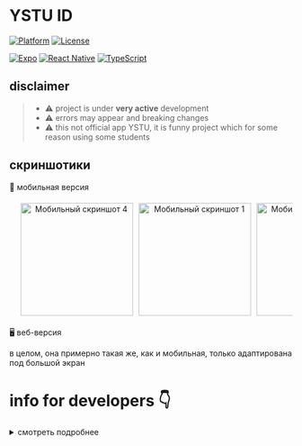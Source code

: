 # YSTU ID

[![Platform](https://img.shields.io/badge/platforms-Android%20%7C%20iOS%20%7C%20Web-red.svg)](https://www.android.com)
[![License](https://img.shields.io/badge/license-MIT-4EB1BA.svg)](https://opensource.org/licenses/MIT)

[![Expo](https://img.shields.io/badge/Expo-20232A?style=for-the-badge&logo=expo&logoColor=61DAFB)](https://expo.dev/)
[![React Native](https://img.shields.io/badge/React_Native-20232A?style=for-the-badge&logo=react&logoColor=61DAFB)](https://reactnative.dev/)
[![TypeScript](https://img.shields.io/badge/TypeScript-007ACC?style=for-the-badge&logo=typescript&logoColor=white)](https://www.typescriptlang.org/)

## disclaimer

> - ⚠️ project is under **very active** development
> - ⚠️ errors may appear and breaking changes
> - ⚠️ this not official app YSTU, it is funny project which for some reason using some students

## скриншотики

<summary>📱 мобильная версия</summary>

<div align="center">
  <div style="display: flex; gap: 10px; overflow-x: auto; padding: 20px;">
    <img src="https://github.com/user-attachments/assets/a113069f-c561-460e-803b-31d9cb44b692" alt="Мобильный скриншот 4" width="200"/>
    <img src="https://github.com/user-attachments/assets/47dc6810-c30e-4f5a-96ad-bfc510deb0a9" alt="Мобильный скриншот 1" width="200"/>
    <img src="https://github.com/user-attachments/assets/d5ffbafe-df95-4b7a-8dd3-348e074ec5f0" alt="Мобильный скриншот 2" width="200"/>
    <img src="https://github.com/user-attachments/assets/d7a8402d-a4e3-44fb-acd8-fd2c5ddb1bab" alt="Мобильный скриншот 3" width="200"/>
    <img src="https://github.com/user-attachments/assets/8266229c-61b1-4223-b730-badc8cbaeed6" alt="Мобильный скриншот 4" width="200"/>
  </div>
</div>

<summary>🖥️ веб-версия</summary>

в целом, она примерно такая же, как и мобильная, только адаптирована под большой экран

# info for developers 👇

<details>
<summary>смотреть подробнее</summary>

## Welcome to your Expo app 👋

This is an [Expo](https://expo.dev) project created with [`create-expo-app`](https://www.npmjs.com/package/create-expo-app).

### Get started

1. Install dependencies

   ```bash
   npm install
   ```

2. Start the app

   ```bash
    npx expo start
   ```

In the output, you'll find options to open the app in a

- [development build](https://docs.expo.dev/develop/development-builds/introduction/)
- [Android emulator](https://docs.expo.dev/workflow/android-studio-emulator/)
- [iOS simulator](https://docs.expo.dev/workflow/ios-simulator/)
- [Expo Go](https://expo.dev/go), a limited sandbox for trying out app development with Expo

You can start developing by editing the files inside the **app** directory. This project uses [file-based routing](https://docs.expo.dev/router/introduction).

### Get a fresh project

When you're ready, run:

```bash
npm run reset-project
```

This command will move the starter code to the **app-example** directory and create a blank **app** directory where you can start developing.

### Learn more

To learn more about developing your project with Expo, look at the following resources:

- [Expo documentation](https://docs.expo.dev/): Learn fundamentals, or go into advanced topics with our [guides](https://docs.expo.dev/guides).
- [Learn Expo tutorial](https://docs.expo.dev/tutorial/introduction/): Follow a step-by-step tutorial where you'll create a project that runs on Android, iOS, and the web.

### Join the community

Join our community of developers creating universal apps.

- [Expo on GitHub](https://github.com/expo/expo): View our open source platform and contribute.
- [Discord community](https://chat.expo.dev): Chat with Expo users and ask questions.

</details>
